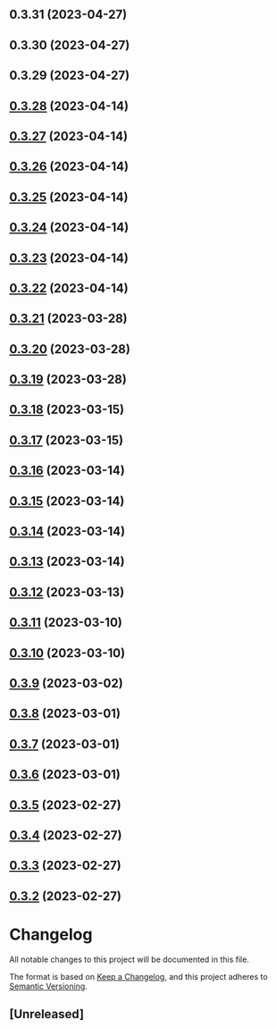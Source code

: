 

## 0.3.31 (2023-04-27)

## 0.3.30 (2023-04-27)

## 0.3.29 (2023-04-27)

## [0.3.28](https://github.com/symfoni/cbdc-sandbox-contracts-shared/compare/0.3.27...0.3.28) (2023-04-14)

## [0.3.27](https://github.com/symfoni/cbdc-sandbox-contracts-shared/compare/0.3.26...0.3.27) (2023-04-14)

## [0.3.26](https://github.com/symfoni/cbdc-sandbox-contracts-shared/compare/0.3.25...0.3.26) (2023-04-14)

## [0.3.25](https://github.com/symfoni/cbdc-sandbox-contracts-shared/compare/0.3.24...0.3.25) (2023-04-14)

## [0.3.24](https://github.com/symfoni/cbdc-sandbox-contracts-shared/compare/0.3.23...0.3.24) (2023-04-14)

## [0.3.23](https://github.com/symfoni/cbdc-sandbox-contracts-shared/compare/0.3.22...0.3.23) (2023-04-14)

## [0.3.22](https://github.com/symfoni/cbdc-sandbox-contracts-shared/compare/0.3.21...0.3.22) (2023-04-14)

## [0.3.21](https://github.com/symfoni/cbdc-sandbox-contracts-shared/compare/0.3.18...0.3.21) (2023-03-28)

## [0.3.20](https://github.com/symfoni/cbdc-sandbox-contracts-shared/compare/0.3.18...0.3.20) (2023-03-28)

## [0.3.19](https://github.com/symfoni/cbdc-sandbox-contracts-shared/compare/0.3.18...0.3.19) (2023-03-28)

## [0.3.18](https://github.com/symfoni/cbdc-sandbox-contracts-shared/compare/0.3.17...0.3.18) (2023-03-15)

## [0.3.17](https://github.com/symfoni/cbdc-sandbox-contracts-shared/compare/0.3.16...0.3.17) (2023-03-15)

## [0.3.16](https://github.com/symfoni/cbdc-sandbox-contracts-shared/compare/0.3.15...0.3.16) (2023-03-14)

## [0.3.15](https://github.com/symfoni/cbdc-sandbox-contracts-shared/compare/0.3.14...0.3.15) (2023-03-14)

## [0.3.14](https://github.com/symfoni/cbdc-sandbox-contracts-shared/compare/0.3.12...0.3.14) (2023-03-14)

## [0.3.13](https://github.com/symfoni/cbdc-sandbox-contracts-shared/compare/0.3.12...0.3.13) (2023-03-14)

## [0.3.12](https://github.com/symfoni/cbdc-sandbox-contracts-shared/compare/0.3.10...0.3.12) (2023-03-13)

## [0.3.11](https://github.com/symfoni/cbdc-sandbox-contracts-shared/compare/0.3.10...0.3.11) (2023-03-10)

## [0.3.10](https://github.com/symfoni/cbdc-sandbox-contracts-shared/compare/0.3.9...0.3.10) (2023-03-10)

## [0.3.9](https://github.com/symfoni/cbdc-sandbox-contracts-shared/compare/0.3.8...0.3.9) (2023-03-02)

## [0.3.8](https://github.com/symfoni/cbdc-sandbox-contracts-shared/compare/0.3.7...0.3.8) (2023-03-01)

## [0.3.7](https://github.com/symfoni/cbdc-sandbox-contracts-shared/compare/0.3.6...0.3.7) (2023-03-01)

## [0.3.6](https://github.com/symfoni/cbdc-sandbox-contracts-shared/compare/0.3.5...0.3.6) (2023-03-01)

## [0.3.5](https://github.com/symfoni/cbdc-sandbox-contracts-shared/compare/0.3.4...0.3.5) (2023-02-27)

## [0.3.4](https://github.com/symfoni/cbdc-sandbox-contracts-shared/compare/0.3.3...0.3.4) (2023-02-27)

## [0.3.3](https://github.com/symfoni/cbdc-sandbox-contracts-shared/compare/0.3.2...0.3.3) (2023-02-27)

## [0.3.2](https://github.com/symfoni/cbdc-sandbox-contracts-shared/compare/0.3.1...0.3.2) (2023-02-27)

# Changelog

All notable changes to this project will be documented in this file.

The format is based on [Keep a Changelog](https://keepachangelog.com/en/1.0.0/),
and this project adheres to [Semantic Versioning](https://semver.org/spec/v2.0.0.html).

## [Unreleased]